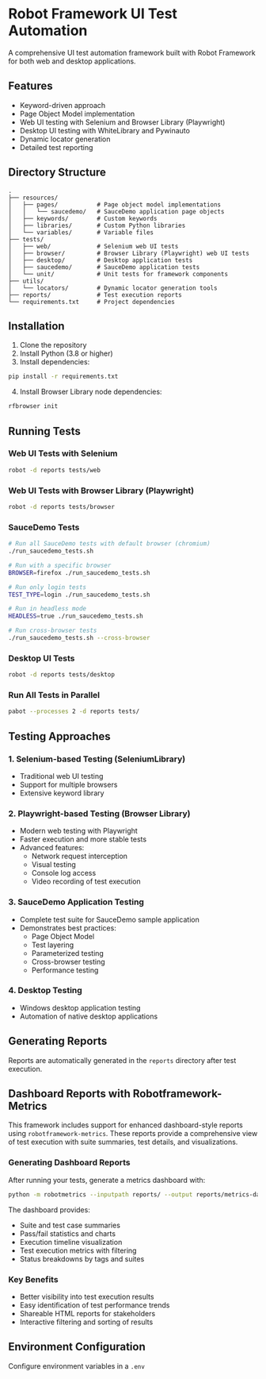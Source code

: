 # Robot Framework UI Test Automation

A comprehensive UI test automation framework built with Robot Framework for both web and desktop applications.

## Features

- Keyword-driven approach
- Page Object Model implementation
- Web UI testing with Selenium and Browser Library (Playwright)
- Desktop UI testing with WhiteLibrary and Pywinauto
- Dynamic locator generation
- Detailed test reporting

## Directory Structure

```
.
├── resources/
│   ├── pages/           # Page object model implementations
│   │   └── saucedemo/   # SauceDemo application page objects
│   ├── keywords/        # Custom keywords
│   ├── libraries/       # Custom Python libraries
│   └── variables/       # Variable files
├── tests/
│   ├── web/             # Selenium web UI tests
│   ├── browser/         # Browser Library (Playwright) web UI tests
│   ├── desktop/         # Desktop application tests
│   ├── saucedemo/       # SauceDemo application tests
│   └── unit/            # Unit tests for framework components
├── utils/
│   └── locators/        # Dynamic locator generation tools
├── reports/             # Test execution reports
└── requirements.txt     # Project dependencies
```

## Installation

1. Clone the repository
2. Install Python (3.8 or higher)
3. Install dependencies:

```bash
pip install -r requirements.txt
```

4. Install Browser Library node dependencies:

```bash
rfbrowser init
```

## Running Tests

### Web UI Tests with Selenium

```bash
robot -d reports tests/web
```

### Web UI Tests with Browser Library (Playwright)

```bash
robot -d reports tests/browser
```

### SauceDemo Tests

```bash
# Run all SauceDemo tests with default browser (chromium)
./run_saucedemo_tests.sh

# Run with a specific browser
BROWSER=firefox ./run_saucedemo_tests.sh

# Run only login tests
TEST_TYPE=login ./run_saucedemo_tests.sh

# Run in headless mode
HEADLESS=true ./run_saucedemo_tests.sh

# Run cross-browser tests
./run_saucedemo_tests.sh --cross-browser
```

### Desktop UI Tests

```bash
robot -d reports tests/desktop
```

### Run All Tests in Parallel

```bash
pabot --processes 2 -d reports tests/
```

## Testing Approaches

### 1. Selenium-based Testing (SeleniumLibrary)

- Traditional web UI testing
- Support for multiple browsers
- Extensive keyword library

### 2. Playwright-based Testing (Browser Library)

- Modern web testing with Playwright
- Faster execution and more stable tests
- Advanced features:
  - Network request interception
  - Visual testing
  - Console log access
  - Video recording of test execution

### 3. SauceDemo Application Testing

- Complete test suite for SauceDemo sample application
- Demonstrates best practices:
  - Page Object Model
  - Test layering
  - Parameterized testing
  - Cross-browser testing
  - Performance testing

### 4. Desktop Testing

- Windows desktop application testing
- Automation of native desktop applications

## Generating Reports

Reports are automatically generated in the `reports` directory after test execution.

## Dashboard Reports with Robotframework-Metrics

This framework includes support for enhanced dashboard-style reports using `robotframework-metrics`. These reports provide a comprehensive view of test execution with suite summaries, test details, and visualizations.

### Generating Dashboard Reports

After running your tests, generate a metrics dashboard with:

```bash
python -m robotmetrics --inputpath reports/ --output reports/metrics-dashboard.html
```

The dashboard provides:

- Suite and test case summaries
- Pass/fail statistics and charts
- Execution timeline visualization
- Test execution metrics with filtering
- Status breakdowns by tags and suites

### Key Benefits

- Better visibility into test execution results
- Easy identification of test performance trends
- Shareable HTML reports for stakeholders
- Interactive filtering and sorting of results

## Environment Configuration

Configure environment variables in a `.env`

